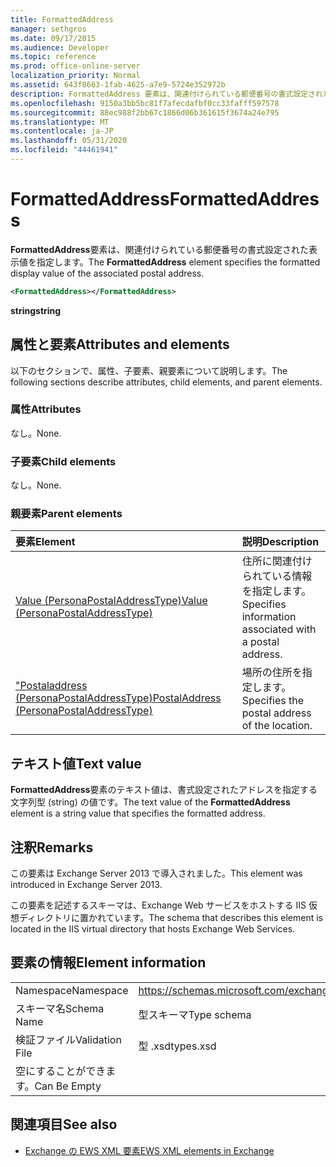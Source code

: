 ```yaml
---
title: FormattedAddress
manager: sethgros
ms.date: 09/17/2015
ms.audience: Developer
ms.topic: reference
ms.prod: office-online-server
localization_priority: Normal
ms.assetid: 643f8663-1fab-4625-a7e9-5724e352972b
description: FormattedAddress 要素は、関連付けられている郵便番号の書式設定された表示値を指定します。
ms.openlocfilehash: 9150a3bb5bc81f7afecdafbf0cc33fafff597578
ms.sourcegitcommit: 88ec988f2bb67c1866d06b361615f3674a24e795
ms.translationtype: MT
ms.contentlocale: ja-JP
ms.lasthandoff: 05/31/2020
ms.locfileid: "44461941"
---
```

# <a name="formattedaddress"></a><span data-ttu-id="aed70-103">FormattedAddress</span><span class="sxs-lookup"><span data-stu-id="aed70-103">FormattedAddress</span></span>

<span data-ttu-id="aed70-104">**FormattedAddress**要素は、関連付けられている郵便番号の書式設定された表示値を指定します。</span><span class="sxs-lookup"><span data-stu-id="aed70-104">The **FormattedAddress** element specifies the formatted display value of the associated postal address.</span></span> 
  
```XML
<FormattedAddress></FormattedAddress>
```

 <span data-ttu-id="aed70-105">**string**</span><span class="sxs-lookup"><span data-stu-id="aed70-105">**string**</span></span>
## <a name="attributes-and-elements"></a><span data-ttu-id="aed70-106">属性と要素</span><span class="sxs-lookup"><span data-stu-id="aed70-106">Attributes and elements</span></span>

<span data-ttu-id="aed70-107">以下のセクションで、属性、子要素、親要素について説明します。</span><span class="sxs-lookup"><span data-stu-id="aed70-107">The following sections describe attributes, child elements, and parent elements.</span></span>
  
### <a name="attributes"></a><span data-ttu-id="aed70-108">属性</span><span class="sxs-lookup"><span data-stu-id="aed70-108">Attributes</span></span>

<span data-ttu-id="aed70-109">なし。</span><span class="sxs-lookup"><span data-stu-id="aed70-109">None.</span></span>
  
### <a name="child-elements"></a><span data-ttu-id="aed70-110">子要素</span><span class="sxs-lookup"><span data-stu-id="aed70-110">Child elements</span></span>

<span data-ttu-id="aed70-111">なし。</span><span class="sxs-lookup"><span data-stu-id="aed70-111">None.</span></span>
  
### <a name="parent-elements"></a><span data-ttu-id="aed70-112">親要素</span><span class="sxs-lookup"><span data-stu-id="aed70-112">Parent elements</span></span>

|<span data-ttu-id="aed70-113">**要素**</span><span class="sxs-lookup"><span data-stu-id="aed70-113">**Element**</span></span>|<span data-ttu-id="aed70-114">**説明**</span><span class="sxs-lookup"><span data-stu-id="aed70-114">**Description**</span></span>|
|:-----|:-----|
|[<span data-ttu-id="aed70-115">Value (PersonaPostalAddressType)</span><span class="sxs-lookup"><span data-stu-id="aed70-115">Value (PersonaPostalAddressType)</span></span>](value-personapostaladdresstype.md) <br/> |<span data-ttu-id="aed70-116">住所に関連付けられている情報を指定します。</span><span class="sxs-lookup"><span data-stu-id="aed70-116">Specifies information associated with a postal address.</span></span>  <br/> |
|[<span data-ttu-id="aed70-117">"Postaladdress (PersonaPostalAddressType)</span><span class="sxs-lookup"><span data-stu-id="aed70-117">PostalAddress (PersonaPostalAddressType)</span></span>](postaladdress-personapostaladdresstype.md) <br/> |<span data-ttu-id="aed70-118">場所の住所を指定します。</span><span class="sxs-lookup"><span data-stu-id="aed70-118">Specifies the postal address of the location.</span></span>  <br/> |
   
## <a name="text-value"></a><span data-ttu-id="aed70-119">テキスト値</span><span class="sxs-lookup"><span data-stu-id="aed70-119">Text value</span></span>

<span data-ttu-id="aed70-120">**FormattedAddress**要素のテキスト値は、書式設定されたアドレスを指定する文字列型 (string) の値です。</span><span class="sxs-lookup"><span data-stu-id="aed70-120">The text value of the **FormattedAddress** element is a string value that specifies the formatted address.</span></span> 
  
## <a name="remarks"></a><span data-ttu-id="aed70-121">注釈</span><span class="sxs-lookup"><span data-stu-id="aed70-121">Remarks</span></span>

<span data-ttu-id="aed70-122">この要素は Exchange Server 2013 で導入されました。</span><span class="sxs-lookup"><span data-stu-id="aed70-122">This element was introduced in Exchange Server 2013.</span></span>
  
<span data-ttu-id="aed70-123">この要素を記述するスキーマは、Exchange Web サービスをホストする IIS 仮想ディレクトリに置かれています。</span><span class="sxs-lookup"><span data-stu-id="aed70-123">The schema that describes this element is located in the IIS virtual directory that hosts Exchange Web Services.</span></span>
  
## <a name="element-information"></a><span data-ttu-id="aed70-124">要素の情報</span><span class="sxs-lookup"><span data-stu-id="aed70-124">Element information</span></span>

|||
|:-----|:-----|
|<span data-ttu-id="aed70-125">Namespace</span><span class="sxs-lookup"><span data-stu-id="aed70-125">Namespace</span></span>  <br/> |https://schemas.microsoft.com/exchange/services/2006/types  <br/> |
|<span data-ttu-id="aed70-126">スキーマ名</span><span class="sxs-lookup"><span data-stu-id="aed70-126">Schema Name</span></span>  <br/> |<span data-ttu-id="aed70-127">型スキーマ</span><span class="sxs-lookup"><span data-stu-id="aed70-127">Type schema</span></span>  <br/> |
|<span data-ttu-id="aed70-128">検証ファイル</span><span class="sxs-lookup"><span data-stu-id="aed70-128">Validation File</span></span>  <br/> |<span data-ttu-id="aed70-129">型 .xsd</span><span class="sxs-lookup"><span data-stu-id="aed70-129">types.xsd</span></span>  <br/> |
|<span data-ttu-id="aed70-130">空にすることができます。</span><span class="sxs-lookup"><span data-stu-id="aed70-130">Can Be Empty</span></span>  <br/> ||
   
## <a name="see-also"></a><span data-ttu-id="aed70-131">関連項目</span><span class="sxs-lookup"><span data-stu-id="aed70-131">See also</span></span>



- [<span data-ttu-id="aed70-132">Exchange の EWS XML 要素</span><span class="sxs-lookup"><span data-stu-id="aed70-132">EWS XML elements in Exchange</span></span>](ews-xml-elements-in-exchange.md)

